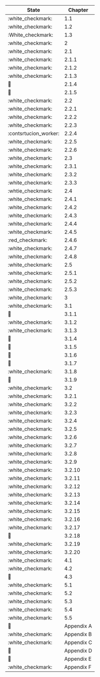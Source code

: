 | State                 | Chapter     |
| --------------------- | ----------- |
| :white_checkmark:     | 1.1         |
| :white_checkmark:     | 1.2         |
| :White_checkmark:     | 1.3         |
| :white_checkmark:     | 2           |
| :white_checkmark:     | 2.1         |
| :white_checkmark:     | 2.1.1       |
| :white_checkmark:     | 2.1.2       |
| :white_checkmark:     | 2.1.3       |
| :construction_worker: | 2.1.4       |
| :construction_worker: | 2.1.5       |
| :white_checkmark:     | 2.2         |
| :white_checkmark:     | 2.2.1       |
| :white_checkmark:     | 2.2.2       |
| :white_checkmark:     | 2.2.3       |
| :contsrtucion_worker: | 2.2.4       |
| :white_checkmark:     | 2.2.5       |
| :white_checkmark:     | 2.2.6       |
| :white_checkmark:     | 2.3         |
| :white_checkmark:     | 2.3.1       |
| :white_checkmark:     | 2.3.2       |
| :white_checkmark:     | 2.3.3       |
| :whtie_checkmark:     | 2.4         |
| :white_checkmark:     | 2.4.1       |
| :white_checkmark:     | 2.4.2       |
| :white_checkmark:     | 2.4.3       |
| :white_checkmark:     | 2.4.4       |
| :white_checkmark:     | 2.4.5       |
| :red_checkmark:       | 2.4.6       |
| :white_checkmark:     | 2.4.7       |
| :white_checkmark:     | 2.4.8       |
| :white_checkmark:     | 2.5         |
| :white_checkmark:     | 2.5.1       |
| :white_checkmark:     | 2.5.2       |
| :white_checkmark:     | 2.5.3       |
| :white_checkmark:     | 3           |
| :white_checkmark:     | 3.1         |
| :construction_worker: | 3.1.1       |
| :white_checkmark:     | 3.1.2       |
| :white_checkmark:     | 3.1.3       |
| :construction_worker: | 3.1.4       |
| :construction_worker: | 3.1.5       |
| :construction_worker: | 3.1.6       |
| :construction_worker: | 3.1.7       |
| :white_checkmark:     | 3.1.8       |
| :construction_worker: | 3.1.9       |
| :white_checkmark:     | 3.2         |
| :white_checkmark:     | 3.2.1       |
| :white_checkmark:     | 3.2.2       |
| :white_checkmark:     | 3.2.3       |
| :white_checkmark:     | 3.2.4       |
| :white_checkmark:     | 3.2.5       |
| :white_checkmark:     | 3.2.6       |
| :white_checkmark:     | 3.2.7       |
| :white_checkmark:     | 3.2.8       |
| :white_checkmark:     | 3.2.9       |
| :white_checkmark:     | 3.2.10      |
| :white_checkmark:     | 3.2.11      |
| :white_checkmark:     | 3.2.12      |
| :white_checkmark:     | 3.2.13      |
| :white_checkmark:     | 3.2.14      |
| :white_checkmark:     | 3.2.15      |
| :white_checkmark:     | 3.2.16      |
| :white_checkmark:     | 3.2.17      |
| :red_circle:          | 3.2.18      |
| :white_checkmark:     | 3.2.19      |
| :white_checkmark:     | 3.2.20      |
| :white_checkmark:     | 4.1         |
| :white_checkmark:     | 4.2         |
| :construction_worker: | 4.3         |
| :white_checkmark:     | 5.1         |
| :white_checkmark:     | 5.2         |
| :white_checkmark:     | 5.3         |
| :white_checkmark:     | 5.4         |
| :white_checkmark:     | 5.5         |
| :construction_worker: | Appendix A  |
| :white_checkmark:     | Appendix B  |
| :white_checkmark:     | Appendix C  |
| :construction_worker: | Appendix D  | 
| :construction_worker: | Appendix E  |
| :white_checkmark:     | Appendix F  |
